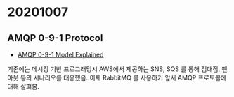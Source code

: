 # 20201007
## AMQP 0-9-1 Protocol
- [AMQP 0-9-1 Model Explained](https://www.rabbitmq.com/tutorials/amqp-concepts.html)

기존에는 메시징 기반 프로그래밍시 AWS에서 제공하는 SNS, SQS 를 통해 점대점, 팬아웃 등의 시나리오를 대응했음. 이제 RabbitMQ 를 사용하기 앞서 AMQP 프로토콜에 대해 살펴봄.

